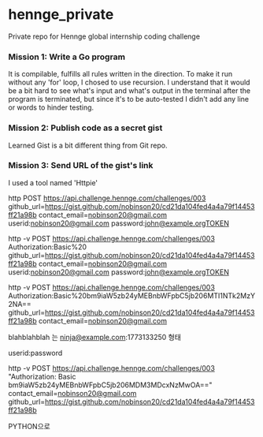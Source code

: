 # hennge_private
Private repo for Hennge global internship coding challenge

### Mission 1: Write a Go program
It is compilable, fulfills all rules written in the direction. To make it run without any 'for' loop, I chosed to use recursion. I understand that it would be a bit hard to see what's input and what's output in the terminal after the program is terminated, but since it's to be auto-tested I didn't add any line or words to hinder testing.


### Mission 2: Publish code as a secret gist
Learned Gist is a bit different thing from Git repo.

### Mission 3: Send URL of the gist's link
I used a tool named 'Httpie'

http POST https://api.challenge.hennge.com/challenges/003 github_url=https://gist.github.com/nobinson20/cd21da104fed4a4a79f14453ff21a98b contact_email=nobinson20@gmail.com userid:nobinson20@gmail.com password:john@example.orgTOKEN


http -v POST https://api.challenge.hennge.com/challenges/003 Authorization:Basic%20 github_url=https://gist.github.com/nobinson20/cd21da104fed4a4a79f14453ff21a98b contact_email=nobinson20@gmail.com userid:nobinson20@gmail.com password:john@example.orgTOKEN

http -v POST https://api.challenge.hennge.com/challenges/003 Authorization:Basic%20bm9iaW5zb24yMEBnbWFpbC5jb206MTI1NTk2MzY2NA== github_url=https://gist.github.com/nobinson20/cd21da104fed4a4a79f14453ff21a98b contact_email=nobinson20@gmail.com


blahblahblah 는
ninja@example.com:1773133250
형태

userid:password


http -v POST https://api.challenge.hennge.com/challenges/003 "Authorization: Basic bm9iaW5zb24yMEBnbWFpbC5jb206MDM3MDcxNzMwOA==" contact_email=nobinson20@gmail.com github_url=https://gist.github.com/nobinson20/cd21da104fed4a4a79f14453ff21a98b 









PYTHON으로 
